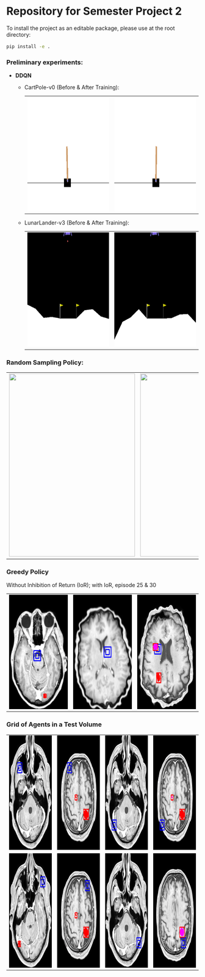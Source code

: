 # Repository for Semester Project 2
To install the project as an editable package, please use at the root directory:
```bash
pip install -e .
```
### Preliminary experiments:
- **DDQN**
  - CartPole-v0 (Before & After Training):
    <table>
      <tr>
         <td><img src="results/dqn_cart_pole/dqn_cart_pole_episode_1.gif" width=300 height=300></td>
         <td><img src="results/dqn_cart_pole/dqn_cart_pole_episode_300.gif" width=300 height=300></td>
      </tr>
    </table>
    
    
  - LunarLander-v3 (Before & After Training):
    <table>
      <tr>
         <td><img src="results/dqn_lunar_lander/dqn_lunar_lander_episode_1.gif" width=300 height=300></td>
         <td><img src="results/dqn_lunar_lander/dqn_lunar_lander_episode_500.gif" width=300 height=300></td>
      </tr>
    </table>

### Random Sampling Policy:
<table>
  <tr>
    <td><img src="results/volumetric_sampling_policy/no_title.gif" width=330 height=480></td>
    <td><img src="results/volumetric_sampling_policy/title.gif" width=750 height=480></td>
  </tr>
 </table>

### Greedy Policy
Without Inhibition of Return (IoR); with IoR, episode 25 & 30
<table>
  <tr>
    <td><img src="results/vit_greedy/train_without_inhibition_of_return_ep_15.gif" width=200 height=300></td>
    <td><img src="results/vit_greedy/train_with_inhibition_of_return_ep_25.gif" width=200 height=300></td>
    <td><img src="results/vit_greedy/train_with_inhibition_of_return_ep_30.gif" width=200 height=300></td>
   <tr>
</table>


### Grid of Agents in a Test Volume
<table>
  <tr>
    <td><img src="results/vit_greedy/test_1/agent_0.gif" width=200 height=300></td>
    <td><img src="results/vit_greedy/test_1/agent_1.gif" width=200 height=300></td>
    <td><img src="results/vit_greedy/test_1/agent_2.gif" width=200 height=300></td>
    <td><img src="results/vit_greedy/test_1/agent_3.gif" width=200 height=300></td>
  <tr>
  
  <tr>
    <td><img src="results/vit_greedy/test_1/agent_4.gif" width=200 height=300></td>
    <td><img src="results/vit_greedy/test_1/agent_5.gif" width=200 height=300></td>
    <td><img src="results/vit_greedy/test_1/agent_6.gif" width=200 height=300></td>
    <td><img src="results/vit_greedy/test_1/agent_7.gif" width=200 height=300></td>
  <tr>
</table>
